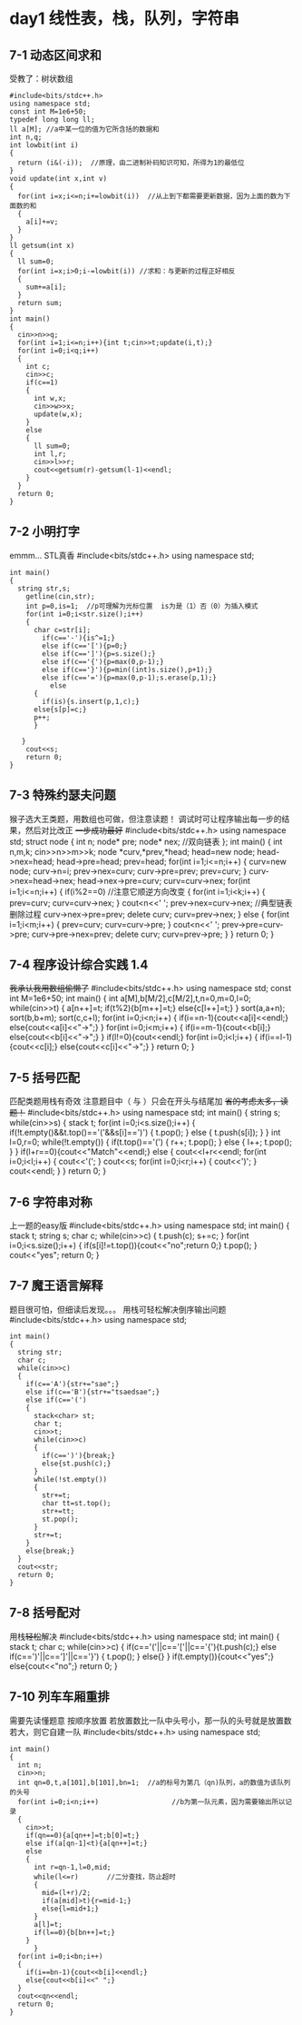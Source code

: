# day1 线性表，栈，队列，字符串
## 7-1 动态区间求和
受教了：树状数组

    #include<bits/stdc++.h>
    using namespace std;
    const int M=1e6+50;
    typedef long long ll;
    ll a[M]; //a中某一位的值为它所含括的数据和
    int n,q;
    int lowbit(int i)
    {
      return (i&(-i));  //原理，由二进制补码知识可知，所得为1的最低位
    }
    void update(int x,int v)
    {
      for(int i=x;i<=n;i+=lowbit(i))  //从上到下都需要更新数据，因为上面的数为下面数的和
      {
        a[i]+=v;
      }
    }
    ll getsum(int x)
    {
      ll sum=0;
      for(int i=x;i>0;i-=lowbit(i)) //求和：与更新的过程正好相反
      {
        sum+=a[i];
      }
      return sum;
    }
    int main()
    {
      cin>>n>>q;
      for(int i=1;i<=n;i++){int t;cin>>t;update(i,t);}
      for(int i=0;i<q;i++)
      {
        int c;
        cin>>c;
        if(c==1)
        {
          int w,x;
          cin>>w>>x;
          update(w,x);
        }
        else
        {
          ll sum=0;
          int l,r;
          cin>>l>>r;
          cout<<getsum(r)-getsum(l-1)<<endl;
        }
      } 
      return 0;
    }

## 7-2 小明打字
emmm... STL真香
    #include<bits/stdc++.h>
    using namespace std;

    int main()
    {
      string str,s;
        getline(cin,str);
        int p=0,is=1;  //p可理解为光标位置  is为是（1）否（0）为插入模式
        for(int i=0;i<str.size();i++)
        {
          char c=str[i];
            if(c=='-'){is^=1;}
            else if(c=='['){p=0;}
            else if(c==']'){p=s.size();}
            else if(c=='{'){p=max(0,p-1);}
            else if(c=='}'){p=min((int)s.size(),p+1);}
            else if(c=='='){p=max(0,p-1);s.erase(p,1);}
              else
          {
            if(is){s.insert(p,1,c);}
          else{s[p]=c;}
          p++;
          }  

       }
        cout<<s;
        return 0;
    }

## 7-3 特殊约瑟夫问题
猴子选大王类题，用数组也可做，但注意读题！
调试时可让程序输出每一步的结果，然后对比改正
~~一步成功最好~~
        #include<bits/stdc++.h>
        using namespace std;
        struct node
        {
          int n;
          node* pre;
          node* nex;	 //双向链表
        };
        int main()
        {
          int n,m,k;
          cin>>n>>m>>k;
          node *curv,*prev,*head;
          head=new node;
          head->nex=head;
          head->pre=head;
          prev=head;
          for(int i=1;i<=n;i++)
          {
            curv=new node;
            curv->n=i;
            prev->nex=curv;
            curv->pre=prev;
            prev=curv;
          }
          curv->nex=head->nex;
          head->nex->pre=curv;
          curv=curv->nex;
          for(int i=1;i<=n;i++)
          {
            if(i%2==0)   //注意它顺逆方向改变
            {
              for(int i=1;i<k;i++)
              {
                prev=curv;
                curv=curv->nex;
              }
              cout<<curv->n<<' ';
              prev->nex=curv->nex;  //典型链表删除过程
              curv->nex->pre=prev;
              delete curv;
              curv=prev->nex;
            }
            else
            {
              for(int i=1;i<m;i++)
              {
                prev=curv;
                curv=curv->pre;
              }
              cout<<curv->n<<' ';
              prev->pre=curv->pre;
              curv->pre->nex=prev;
              delete curv;
              curv=prev->pre;
            }
          }
          return 0;
        }

## 7-4 程序设计综合实践 1.4
~~我承认我用数组偷懒了~~
            #include<bits/stdc++.h>
            using namespace std;
            const int M=1e6+50;
            int main()
            {
              int a[M],b[M/2],c[M/2],t,n=0,m=0,l=0;
              while(cin>>t)
              {
                a[n++]=t;
                if(t%2){b[m++]=t;}
                else{c[l++]=t;}
              }
              sort(a,a+n);
                sort(b,b+m);
                sort(c,c+l);
              for(int i=0;i<n;i++)
              {
                    if(i==n-1){cout<<a[i]<<endl;}
                    else{cout<<a[i]<<"->";}
                  }
              for(int i=0;i<m;i++)
              {
                if(i==m-1){cout<<b[i];}
                    else{cout<<b[i]<<"->";}
              }
                if(l!=0){cout<<endl;}
              for(int i=0;i<l;i++)
              {
                if(i==l-1){cout<<c[i];}
                    else{cout<<c[i]<<"->";}
              }
              return 0;
            }

## 7-5 括号匹配
匹配类题用栈有奇效
注意题目中（  与  ）只会在开头与结尾加
 ~~省的考虑太多，读题！~~
            #include<bits/stdc++.h>
            using namespace std;
            int main()
            {
              string s;
              while(cin>>s)
              {
                stack <char> t;
                for(int i=0;i<s.size();i++)
                {
                  if(!t.empty()&&t.top()=='('&&s[i]==')')
                  {
                    t.pop();
                  }
                  else
                  {
                    t.push(s[i]);
                  }
                }
                int l=0,r=0;
                while(!t.empty())
                {
                  if(t.top()=='(')
                  {
                    r++;
                    t.pop();
                  }
                  else
                  {
                    l++;
                    t.pop();
                  }
                }
                if(l+r==0){cout<<"Match"<<endl;}
                else
                {
                  cout<<l+r<<endl;
                  for(int i=0;i<l;i++)
                  {
                    cout<<'(';
                  }
                  cout<<s;
                  for(int i=0;i<r;i++)
                  {
                    cout<<')';
                  }
                  cout<<endl;
                }
              }
              return 0;
            }

## 7-6 字符串对称
上一题的easy版
        #include<bits/stdc++.h>
        using namespace std;
        int main()
        {
          stack<char> t;
          string s;
          char c;
          while(cin>>c)
          {
            t.push(c);
            s+=c;
          }
          for(int i=0;i<s.size();i++)
          {
            if(s[i]!=t.top()){cout<<"no";return 0;}
            t.pop();
          }
          cout<<"yes";
          return 0;
        }

## 7-7 魔王语言解释
题目很可怕，但细读后发现。。。
用栈可轻松解决倒序输出问题
    #include<bits/stdc++.h>
    using namespace std;

    int main()
    {
      string str;
      char c;
      while(cin>>c)
      {
        if(c=='A'){str+="sae";}
        else if(c=='B'){str+="tsaedsae";}
        else if(c=='(')
        {
          stack<char> st;
          char t;
          cin>>t;
          while(cin>>c)
          {
            if(c==')'){break;}
            else{st.push(c);}
          }
          while(!st.empty())
          {
            str+=t;
            char tt=st.top();
            str+=tt;
            st.pop();
          }
          str+=t;
        }
        else{break;}
      }
      cout<<str;
      return 0;
    }

## 7-8 括号配对
用栈~~轻松~~解决
        #include<bits/stdc++.h>
        using namespace std;
        int main()
        {
          stack<char> t;
          char c;
          while(cin>>c)
          {
            if(c=='('||c=='['||c=='{'){t.push(c);}
            else if(c==')'||c==']'||c=='}')
            {
              t.pop();
            }
            else{}
          }
          if(t.empty()){cout<<"yes";}
          else{cout<<"no";}
          return 0;
        }

## 7-10 列车车厢重排
需要先读懂题意
按顺序放置
若放置数比一队中头号小，那一队的头号就是放置数
若大，则它自建一队
    #include<bits/stdc++.h>
    using namespace std;

    int main()
    {
      int n;
      cin>>n;
      int qn=0,t,a[101],b[101],bn=1;  //a的标号为第几（qn)队列，a的数值为该队列的头号
      for(int i=0;i<n;i++)					//b为第一队元素，因为需要输出所以记录
      {
        cin>>t;
        if(qn==0){a[qn++]=t;b[0]=t;}
        else if(a[qn-1]<t){a[qn++]=t;}
        else
        {
          int r=qn-1,l=0,mid;
          while(l<=r)		//二分查找，防止超时
          {
            mid=(l+r)/2;
            if(a[mid]>t){r=mid-1;}
            else{l=mid+1;}
          }
          a[l]=t;		
          if(l==0){b[bn++]=t;}
        }
          }
      for(int i=0;i<bn;i++)
      {
        if(i==bn-1){cout<<b[i]<<endl;}
        else{cout<<b[i]<<" ";}
      }
      cout<<qn<<endl;
      return 0;
    }
